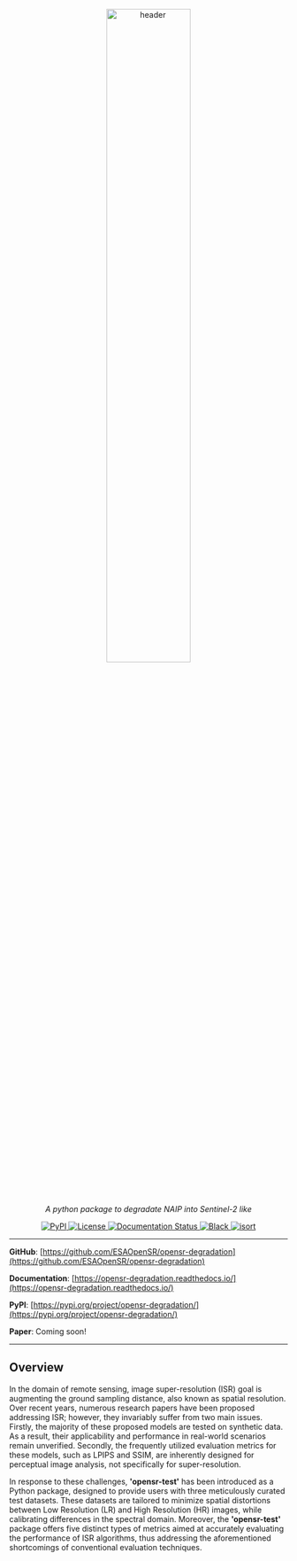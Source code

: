 <p align="center">
  <a href="https://github.com/ESAOpenSR/opensr-test"><img src="https://github.com/ESAOpenSR/opensr-test/assets/16768318/608fce3d-af32-4330-9d1a-096f1e5835e1" alt="header" width="55%"></a>
</p>

<p align="center">
    <em>A python package to degradate NAIP into Sentinel-2 like</em>
</p>

<p align="center">
<a href='https://pypi.python.org/pypi/opensr-degradation'>
    <img src='https://img.shields.io/pypi/v/opensr-degradation.svg' alt='PyPI' />
</a>

<a href="https://opensource.org/licenses/MIT" target="_blank">
    <img src="https://img.shields.io/badge/License-MIT-blue.svg" alt="License">
</a>
<a href='https://opensr-degradation.readthedocs.io/en/latest/?badge=main'>
    <img src='https://readthedocs.org/projects/opensr-degradation/badge/?version=main' alt='Documentation Status' />
</a>
<a href="https://github.com/psf/black" target="_blank">
    <img src="https://img.shields.io/badge/code%20style-black-000000.svg" alt="Black">
</a>
<a href="https://pycqa.github.io/isort/" target="_blank">
    <img src="https://img.shields.io/badge/%20imports-isort-%231674b1?style=flat&labelColor=ef8336" alt="isort">
</a>
</p>

---

**GitHub**: [https://github.com/ESAOpenSR/opensr-degradation](https://github.com/ESAOpenSR/opensr-degradation)

**Documentation**: [https://opensr-degradation.readthedocs.io/](https://opensr-degradation.readthedocs.io/)

**PyPI**: [https://pypi.org/project/opensr-degradation/](https://pypi.org/project/opensr-degradation/)

**Paper**: Coming soon!

---

## Overview

In the domain of remote sensing, image super-resolution (ISR) goal is augmenting the ground sampling distance, also known as spatial resolution. Over recent years, numerous research papers have been proposed addressing ISR; however, they invariably suffer from two main issues. Firstly, the majority of these proposed models are tested on synthetic data. As a result, their applicability and performance in real-world scenarios remain unverified. Secondly, the frequently utilized evaluation metrics for these models, such as LPIPS and SSIM, are inherently designed for perceptual image analysis, not specifically for super-resolution.

In response to these challenges, **'opensr-test'** has been introduced as a Python package, designed to provide users with three meticulously curated test datasets. These datasets are tailored to minimize spatial distortions between Low Resolution (LR) and High Resolution (HR) images, while calibrating differences in the spectral domain. Moreover, the **'opensr-test'** package offers five distinct types of metrics aimed at accurately evaluating the performance of ISR algorithms, thus addressing the aforementioned shortcomings of conventional evaluation techniques.
